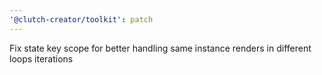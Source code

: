 ```yaml
---
'@clutch-creator/toolkit': patch
---
```


Fix state key scope for better handling same instance renders in different loops iterations
